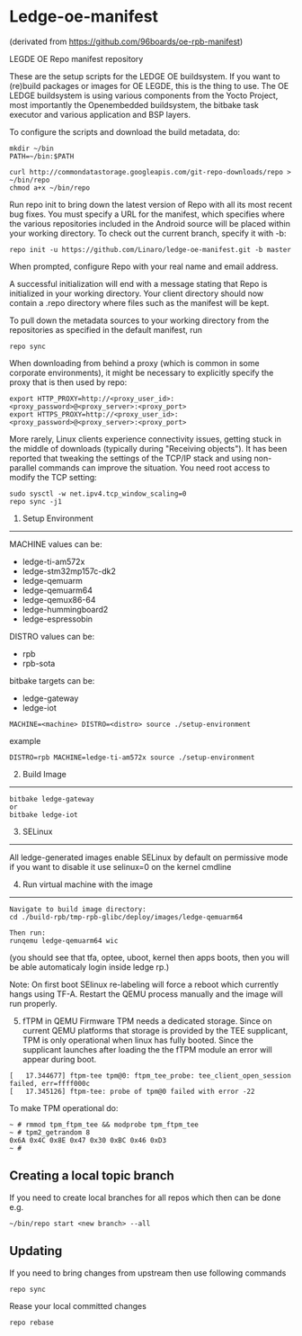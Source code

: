 Ledge-oe-manifest
=================
(derivated from https://github.com/96boards/oe-rpb-manifest)

LEGDE OE Repo manifest repository

These are the setup scripts for the LEDGE OE buildsystem. If you want to (re)build packages or images for OE LEGDE, this is the thing to use.
The OE LEDGE buildsystem is using various components from the Yocto Project, most importantly the Openembedded buildsystem, the bitbake task executor and various application and BSP layers.

To configure the scripts and download the build metadata, do:
```
mkdir ~/bin
PATH=~/bin:$PATH

curl http://commondatastorage.googleapis.com/git-repo-downloads/repo > ~/bin/repo
chmod a+x ~/bin/repo
```
Run repo init to bring down the latest version of Repo with all its most recent bug fixes. You must specify a URL for the manifest, which specifies where the various repositories included in the Android source will be placed within your working directory. To check out the current branch, specify it with -b:
```
repo init -u https://github.com/Linaro/ledge-oe-manifest.git -b master
```
When prompted, configure Repo with your real name and email address.

A successful initialization will end with a message stating that Repo is initialized in your working directory. Your client directory should now contain a .repo directory where files such as the manifest will be kept.

To pull down the metadata sources to your working directory from the repositories as specified in the default manifest, run
```
repo sync
```
When downloading from behind a proxy (which is common in some corporate environments), it might be necessary to explicitly specify the proxy that is then used by repo:
```
export HTTP_PROXY=http://<proxy_user_id>:<proxy_password>@<proxy_server>:<proxy_port>
export HTTPS_PROXY=http://<proxy_user_id>:<proxy_password>@<proxy_server>:<proxy_port>
```
More rarely, Linux clients experience connectivity issues, getting stuck in the middle of downloads (typically during "Receiving objects"). It has been reported that tweaking the settings of the TCP/IP stack and using non-parallel commands can improve the situation. You need root access to modify the TCP setting:
```
sudo sysctl -w net.ipv4.tcp_window_scaling=0
repo sync -j1
```
1. Setup Environment
-----------------

MACHINE values can be:
* ledge-ti-am572x
* ledge-stm32mp157c-dk2
* ledge-qemuarm
* ledge-qemuarm64
* ledge-qemux86-64
* ledge-hummingboard2
* ledge-espressobin

DISTRO values can be:
* rpb
* rpb-sota

bitbake targets can be:
* ledge-gateway
* ledge-iot

```
MACHINE=<machine> DISTRO=<distro> source ./setup-environment
```
example 
```
DISTRO=rpb MACHINE=ledge-ti-am572x source ./setup-environment
```

2. Build Image
-----------------
```
bitbake ledge-gateway
or
bitbake ledge-iot
```

3. SELinux
----------
All ledge-generated images enable SELinux by default on permissive mode
if you want to disable it use selinux=0 on the kernel cmdline

4. Run virtual machine with the image
-------------------------------------
```
Navigate to build image directory:
cd ./build-rpb/tmp-rpb-glibc/deploy/images/ledge-qemuarm64

Then run:
runqemu ledge-qemuarm64 wic

```
(you should see that tfa, optee, uboot, kernel then apps boots, then you will be able automaticaly login inside ledge rp.)

Note: On first boot SElinux re-labeling will force a reboot which currently hangs using TF-A.
Restart the QEMU process manually and the image will run properly.

5. fTPM in QEMU
Firmware TPM needs a dedicated storage. Since on current QEMU platforms that
storage is provided by the TEE supplicant, TPM is only operational when linux
has fully booted. Since the supplicant launches after loading the the fTPM
module an error will appear during boot. 

```
[   17.344677] ftpm-tee tpm@0: ftpm_tee_probe: tee_client_open_session failed, err=ffff000c
[   17.345126] ftpm-tee: probe of tpm@0 failed with error -22
```

To make TPM operational do: 
```
~ # rmmod tpm_ftpm_tee && modprobe tpm_ftpm_tee
~ # tpm2_getrandom 8
0x6A 0x4C 0x8E 0x47 0x30 0xBC 0x46 0xD3
~ #
```

Creating a local topic branch
-----------------------------

If you need to create local branches for all repos which then can be done e.g.
```
~/bin/repo start <new branch> --all
```

Updating
--------------------

If you need to bring changes from upstream then use following commands
```
repo sync
```
Rease your local committed changes
```
repo rebase
```
